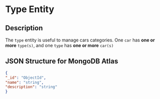 # Type Entity

## Description

The `type` entity is useful to manage cars categories. One `car` has **one or more** `type(s)`, and one `type` has **one or more** `car(s)`

## JSON Structure for MongoDB Atlas

```JSON
{
"_id": "ObjectId",
"name": "string",
"description": "string"
}
```
